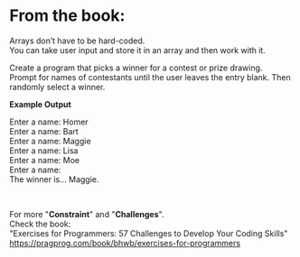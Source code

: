 
# From the book:  

Arrays don’t have to be hard-coded.   
You can take user input and store it in an array and then work with it.  

Create a program that picks a winner for a contest or prize drawing.  
Prompt for names of contestants until the user leaves the entry blank. Then randomly select a winner.  

**Example Output**  
 
Enter a name: Homer  Enter a name: Bart  Enter a name: Maggie  Enter a name: Lisa  Enter a name: Moe  Enter a name:  The winner is... Maggie.  

<br />  
    
For more "**Constraint**" and "**Challenges**".  
Check the book:  
"Exercises for Programmers: 57 Challenges to Develop Your Coding Skills"  
https://pragprog.com/book/bhwb/exercises-for-programmers
